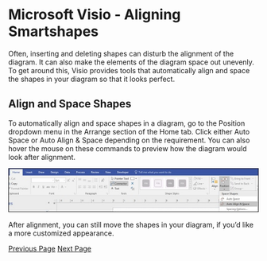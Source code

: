 # Microsoft Visio - Aligning Smartshapes
Often, inserting and deleting shapes can disturb the alignment of the diagram. It can also make the elements of the diagram space out unevenly. To get around this, Visio provides tools that automatically align and space the shapes in your diagram so that it looks perfect.

## Align and Space Shapes
To automatically align and space shapes in a diagram, go to the Position dropdown menu in the Arrange section of the Home tab. Click either Auto Space or Auto Align &amp; Space depending on the requirement. You can also hover the mouse on these commands to preview how the diagram would look after alignment.

![Aligning SmartShapes](../microsoft_visio/images/aligning_smartshapes.jpg)

After alignment, you can still move the shapes in your diagram, if you’d like a more customized appearance.


[Previous Page](../microsoft_visio/microsoft_visio_connected_smartshapes.md) [Next Page](../microsoft_visio/microsoft_visio_relayout_page.md) 
